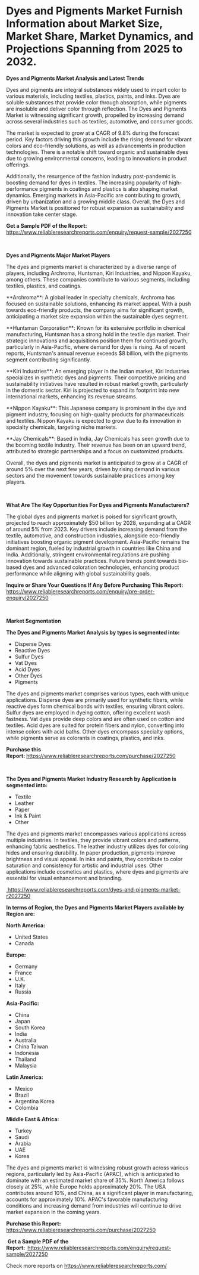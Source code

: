 <p><h1>Dyes and Pigments Market Furnish Information about Market Size, Market Share, Market Dynamics, and Projections Spanning from 2025 to 2032.</h1></p><p><strong>Dyes and Pigments Market Analysis and Latest Trends</strong></p>
<p><p>Dyes and pigments are integral substances widely used to impart color to various materials, including textiles, plastics, paints, and inks. Dyes are soluble substances that provide color through absorption, while pigments are insoluble and deliver color through reflection. The Dyes and Pigments Market is witnessing significant growth, propelled by increasing demand across several industries such as textiles, automotive, and consumer goods.</p><p>The market is expected to grow at a CAGR of 9.8% during the forecast period. Key factors driving this growth include the rising demand for vibrant colors and eco-friendly solutions, as well as advancements in production technologies. There is a notable shift toward organic and sustainable dyes due to growing environmental concerns, leading to innovations in product offerings.</p><p>Additionally, the resurgence of the fashion industry post-pandemic is boosting demand for dyes in textiles. The increasing popularity of high-performance pigments in coatings and plastics is also shaping market dynamics. Emerging markets in Asia-Pacific are contributing to growth, driven by urbanization and a growing middle class. Overall, the Dyes and Pigments Market is positioned for robust expansion as sustainability and innovation take center stage.</p></p>
<p><strong>Get a Sample PDF of the Report:&nbsp;</strong> <a href="https://www.reliableresearchreports.com/enquiry/request-sample/2027250?utm_campaign=3262&utm_medium=2&utm_source=Github&utm_content=ia&utm_term=31032025&utm_id=dyes-and-pigments">https://www.reliableresearchreports.com/enquiry/request-sample/2027250</a></p>
<p>&nbsp;</p>
<p><strong>Dyes and Pigments Major Market Players</strong></p>
<p><p>The dyes and pigments market is characterized by a diverse range of players, including Archroma, Huntsman, Kiri Industries, and Nippon Kayaku, among others. These companies contribute to various segments, including textiles, plastics, and coatings.</p><p>**Archroma**: A global leader in specialty chemicals, Archroma has focused on sustainable solutions, enhancing its market appeal. With a push towards eco-friendly products, the company aims for significant growth, anticipating a market size expansion within the sustainable dyes segment.</p><p>**Huntsman Corporation**: Known for its extensive portfolio in chemical manufacturing, Huntsman has a strong hold in the textile dye market. Their strategic innovations and acquisitions position them for continued growth, particularly in Asia-Pacific, where demand for dyes is rising. As of recent reports, Huntsman's annual revenue exceeds $8 billion, with the pigments segment contributing significantly.</p><p>**Kiri Industries**: An emerging player in the Indian market, Kiri Industries specializes in synthetic dyes and pigments. Their competitive pricing and sustainability initiatives have resulted in robust market growth, particularly in the domestic sector. Kiri is projected to expand its footprint into new international markets, enhancing its revenue streams.</p><p>**Nippon Kayaku**: This Japanese company is prominent in the dye and pigment industry, focusing on high-quality products for pharmaceuticals and textiles. Nippon Kayaku is expected to grow due to its innovation in specialty chemicals, targeting niche markets.</p><p>**Jay Chemicals**: Based in India, Jay Chemicals has seen growth due to the booming textile industry. Their revenue has been on an upward trend, attributed to strategic partnerships and a focus on customized products.</p><p>Overall, the dyes and pigments market is anticipated to grow at a CAGR of around 5% over the next few years, driven by rising demand in various sectors and the movement towards sustainable practices among key players.</p></p>
<p>&nbsp;</p>
<p><strong>What Are The Key Opportunities For Dyes and Pigments Manufacturers?</strong></p>
<p><p>The global dyes and pigments market is poised for significant growth, projected to reach approximately $50 billion by 2028, expanding at a CAGR of around 5% from 2023. Key drivers include increasing demand from the textile, automotive, and construction industries, alongside eco-friendly initiatives boosting organic pigment development. Asia-Pacific remains the dominant region, fueled by industrial growth in countries like China and India. Additionally, stringent environmental regulations are pushing innovation towards sustainable practices. Future trends point towards bio-based dyes and advanced coloration technologies, enhancing product performance while aligning with global sustainability goals.</p></p>
<p><strong>Inquire or Share Your Questions If Any Before Purchasing This Report:</strong> <a href="https://www.reliableresearchreports.com/enquiry/pre-order-enquiry/2027250?utm_campaign=3262&utm_medium=2&utm_source=Github&utm_content=ia&utm_term=31032025&utm_id=dyes-and-pigments">https://www.reliableresearchreports.com/enquiry/pre-order-enquiry/2027250</a></p>
<p>&nbsp;</p>
<p><strong>Market Segmentation</strong></p>
<p><strong>The Dyes and Pigments Market Analysis by types is segmented into:</strong></p>
<p><ul><li>Disperse Dyes</li><li>Reactive Dyes</li><li>Sulfur Dyes</li><li>Vat Dyes</li><li>Acid Dyes</li><li>Other Dyes</li><li>Pigments</li></ul></p>
<p><p>The dyes and pigments market comprises various types, each with unique applications. Disperse dyes are primarily used for synthetic fibers, while reactive dyes form chemical bonds with textiles, ensuring vibrant colors. Sulfur dyes are employed in dyeing cotton, offering excellent wash fastness. Vat dyes provide deep colors and are often used on cotton and textiles. Acid dyes are suited for protein fibers and nylon, converting into intense colors with acid baths. Other dyes encompass specialty options, while pigments serve as colorants in coatings, plastics, and inks.</p></p>
<p><strong>Purchase this Report:&nbsp;</strong><a href="https://www.reliableresearchreports.com/purchase/2027250?utm_campaign=3262&utm_medium=2&utm_source=Github&utm_content=ia&utm_term=31032025&utm_id=dyes-and-pigments">https://www.reliableresearchreports.com/purchase/2027250</a></p>
<p>&nbsp;</p>
<p><strong>The Dyes and Pigments Market Industry Research by Application is segmented into:</strong></p>
<p><ul><li>Textile</li><li>Leather</li><li>Paper</li><li>Ink & Paint</li><li>Other</li></ul></p>
<p><p>The dyes and pigments market encompasses various applications across multiple industries. In textiles, they provide vibrant colors and patterns, enhancing fabric aesthetics. The leather industry utilizes dyes for coloring hides and ensuring durability. In paper production, pigments improve brightness and visual appeal. In inks and paints, they contribute to color saturation and consistency for artistic and industrial uses. Other applications include cosmetics and plastics, where dyes and pigments are essential for visual enhancement and branding.</p></p>
<p><a href="https://www.reliableresearchreports.com/dyes-and-pigments-market-r2027250?utm_campaign=3262&utm_medium=2&utm_source=Github&utm_content=ia&utm_term=31032025&utm_id=dyes-and-pigments">&nbsp;https://www.reliableresearchreports.com/dyes-and-pigments-market-r2027250</a></p>
<p><strong>In terms of Region, the Dyes and Pigments Market Players available by Region are:</strong></p>
<p>
    <p> <strong> North America: </strong>
        <ul>
            <li>United States</li>
            <li>Canada</li>
        </ul>
        </p> 
    <p> <strong> Europe: </strong>
        <ul>
            <li>Germany</li>
            <li>France</li>
            <li>U.K.</li>
            <li>Italy</li>
            <li>Russia</li>
        </ul>
        </p> 
    <p> <strong> Asia-Pacific: </strong>
        <ul>
            <li>China</li>
            <li>Japan</li>
            <li>South Korea</li>
            <li>India</li>
            <li>Australia</li>
            <li>China Taiwan</li>
            <li>Indonesia</li>
            <li>Thailand</li>
            <li>Malaysia</li>
        </ul>
        </p> 
    <p> <strong> Latin America: </strong>
        <ul>
            <li>Mexico</li>
            <li>Brazil</li>
            <li>Argentina Korea</li>
            <li>Colombia</li>
        </ul>
        </p> 
    <p> <strong> Middle East & Africa: </strong>
        <ul>
            <li>Turkey</li>
            <li>Saudi</li>
            <li>Arabia</li>
            <li>UAE</li>
            <li>Korea</li>
        </ul>
    </p>
    </p>
<p><p>The dyes and pigments market is witnessing robust growth across various regions, particularly led by Asia-Pacific (APAC), which is anticipated to dominate with an estimated market share of 35%. North America follows closely at 25%, while Europe holds approximately 20%. The USA contributes around 10%, and China, as a significant player in manufacturing, accounts for approximately 10%. APAC's favorable manufacturing conditions and increasing demand from industries will continue to drive market expansion in the coming years.</p></p>
<p><strong>Purchase this Report: </strong><a href="https://www.reliableresearchreports.com/purchase/2027250?utm_campaign=3262&utm_medium=2&utm_source=Github&utm_content=ia&utm_term=31032025&utm_id=dyes-and-pigments">https://www.reliableresearchreports.com/purchase/2027250</a></p>
<p>&nbsp;<strong>Get a Sample PDF of the Report:&nbsp;&nbsp;</strong><a href="https://www.reliableresearchreports.com/enquiry/request-sample/2027250?utm_campaign=3262&utm_medium=2&utm_source=Github&utm_content=ia&utm_term=31032025&utm_id=dyes-and-pigments">https://www.reliableresearchreports.com/enquiry/request-sample/2027250</a></p>
<p><strong></strong></p>
<p>Check more reports on <a href="https://www.reliableresearchreports.com/?utm_campaign=3262&utm_medium=2&utm_source=Github&utm_content=ia&utm_term=31032025&utm_id=dyes-and-pigments">https://www.reliableresearchreports.com/</a></p>